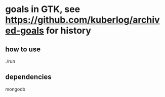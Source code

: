 # goals in GTK, see https://github.com/kuberlog/archived-goals for history

## how to use
./run

## dependencies
mongodb
